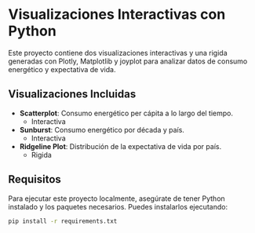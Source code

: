 # Visualizaciones Interactivas con Python

Este proyecto contiene dos visualizaciones interactivas y una rigida generadas con Plotly, Matplotlib y joyplot para analizar datos de consumo energético y expectativa de vida.

## Visualizaciones Incluidas

- **Scatterplot**: Consumo energético per cápita a lo largo del tiempo.
  - Interactiva
- **Sunburst**: Consumo energético por década y país.
  - Interactiva
- **Ridgeline Plot**: Distribución de la expectativa de vida por país.
  - Rigida

## Requisitos

Para ejecutar este proyecto localmente, asegúrate de tener Python instalado y los paquetes necesarios. Puedes instalarlos ejecutando:

```bash
pip install -r requirements.txt
